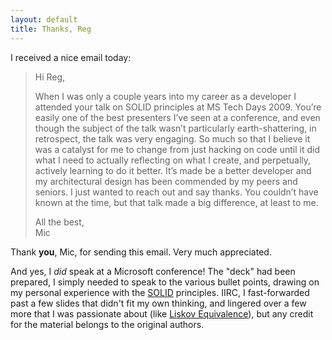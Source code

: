 ```yaml
---
layout: default
title: Thanks, Reg
---
```


I received a nice email today:

> Hi Reg,
>
> When I was only a couple years into my career as a developer I attended your talk on SOLID principles at MS Tech Days 2009. You’re easily one of the best presenters I’ve seen at a conference, and even though the subject of the talk wasn’t particularly earth-shattering, in retrospect, the talk was very engaging. So much so that I believe it was a catalyst for me to change from just hacking on code until it did what I need to actually reflecting on what I create, and perpetually, actively learning to do it better. It’s made be a better developer and my architectural design has been commended by my peers and seniors. I just wanted to reach out and say thanks. You couldn’t have known at the time, but that talk made a big difference, at least to me.
>
> All the best,  
> Mic

Thank **you**, Mic, for sending this email. Very much appreciated.

And yes, I *did* speak at a Microsoft conference! The "deck" had been prepared, I simply needed to speak to the various bullet points, drawing on my personal experience with the [SOLID] principles. IIRC, I fast-forwarded past a few slides that didn't fit my own thinking, and lingered over a few more that I was passionate about (like [Liskov Equivalence]), but any credit for the material belongs to the original authors.

[SOLID]: http://en.wikipedia.org/wiki/SOLID_(object-oriented_design)
[Liskov Equivalence]: http://en.wikipedia.org/wiki/Liskov_substitution_principle

